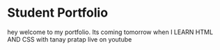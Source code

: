 # Student Portfolio

hey welcome to my portfolio. Its coming tomorrow when I LEARN HTML AND CSS with tanay pratap live on youtube